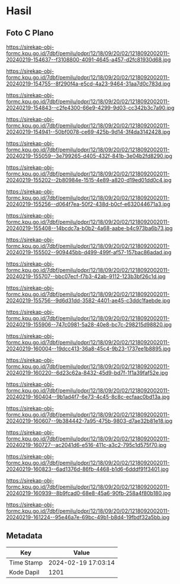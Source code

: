 # Hasil

## Foto C Plano

https://sirekap-obj-formc.kpu.go.id/7dbf/pemilu/pdpr/12/18/09/20/02/1218092002011-20240219-154637--f3108800-4091-4645-a457-d2fc81930d68.jpg

https://sirekap-obj-formc.kpu.go.id/7dbf/pemilu/pdpr/12/18/09/20/02/1218092002011-20240219-154755--8f290f4a-e5cd-4a23-9464-31aa7d0c783d.jpg

https://sirekap-obj-formc.kpu.go.id/7dbf/pemilu/pdpr/12/18/09/20/02/1218092002011-20240219-154843--c2fe4300-66e9-4299-9d03-cc342b3c7a90.jpg

https://sirekap-obj-formc.kpu.go.id/7dbf/pemilu/pdpr/12/18/09/20/02/1218092002011-20240219-154941--50bf0078-ce69-425b-9d14-3f4da3142428.jpg

https://sirekap-obj-formc.kpu.go.id/7dbf/pemilu/pdpr/12/18/09/20/02/1218092002011-20240219-155059--3e799265-d405-432f-841b-3e04b2fd8290.jpg

https://sirekap-obj-formc.kpu.go.id/7dbf/pemilu/pdpr/12/18/09/20/02/1218092002011-20240219-155202--2b80984e-1515-4e89-a820-d19ed01dd0c4.jpg

https://sirekap-obj-formc.kpu.go.id/7dbf/pemilu/pdpr/12/18/09/20/02/1218092002011-20240219-155256--d064f7ea-50f2-438d-b0cf-e632044671a3.jpg

https://sirekap-obj-formc.kpu.go.id/7dbf/pemilu/pdpr/12/18/09/20/02/1218092002011-20240219-155408--14bcdc7a-b0b2-4a68-aabe-b4c973ba6b73.jpg

https://sirekap-obj-formc.kpu.go.id/7dbf/pemilu/pdpr/12/18/09/20/02/1218092002011-20240219-155502--909445bb-d499-499f-af57-157bac86adad.jpg

https://sirekap-obj-formc.kpu.go.id/7dbf/pemilu/pdpr/12/18/09/20/02/1218092002011-20240219-155707--bbc07ecf-f7b3-42ab-9112-123b3bf26c1d.jpg

https://sirekap-obj-formc.kpu.go.id/7dbf/pemilu/pdpr/12/18/09/20/02/1218092002011-20240219-155756--9d6d31dd-3582-4401-ae45-c3ddc1faebde.jpg

https://sirekap-obj-formc.kpu.go.id/7dbf/pemilu/pdpr/12/18/09/20/02/1218092002011-20240219-155906--747c0981-5a28-40e8-bc7c-298215d98820.jpg

https://sirekap-obj-formc.kpu.go.id/7dbf/pemilu/pdpr/12/18/09/20/02/1218092002011-20240219-160004--19dcc413-36a8-45c4-9b23-1737ee1b8895.jpg

https://sirekap-obj-formc.kpu.go.id/7dbf/pemilu/pdpr/12/18/09/20/02/1218092002011-20240219-160220--6d23c62a-8432-45d9-bd7f-1f1a39faf52e.jpg

https://sirekap-obj-formc.kpu.go.id/7dbf/pemilu/pdpr/12/18/09/20/02/1218092002011-20240219-160404--9b1ad4f7-6e73-4c45-8c8c-ecfaac0bd13a.jpg

https://sirekap-obj-formc.kpu.go.id/7dbf/pemilu/pdpr/12/18/09/20/02/1218092002011-20240219-160607--9b384442-7a95-475b-9803-d7ae32b81e18.jpg

https://sirekap-obj-formc.kpu.go.id/7dbf/pemilu/pdpr/12/18/09/20/02/1218092002011-20240219-160727--ac2041d6-e516-411c-a3c2-795c1d575f70.jpg

https://sirekap-obj-formc.kpu.go.id/7dbf/pemilu/pdpr/12/18/09/20/02/1218092002011-20240219-160823--6ad1376d-86fb-4468-b1d6-6dddf91f3401.jpg

https://sirekap-obj-formc.kpu.go.id/7dbf/pemilu/pdpr/12/18/09/20/02/1218092002011-20240219-160939--8b9fcad0-68e8-45a6-90fb-258a4f80b180.jpg

https://sirekap-obj-formc.kpu.go.id/7dbf/pemilu/pdpr/12/18/09/20/02/1218092002011-20240219-161224--95e46a7e-69bc-49b1-b8d4-19fbdf32a5bb.jpg


## Metadata

| Key        | Value               |
| ---------- | ------------------- |
| Time Stamp | 2024-02-19 17:03:14 |
| Kode Dapil | 1201                |



